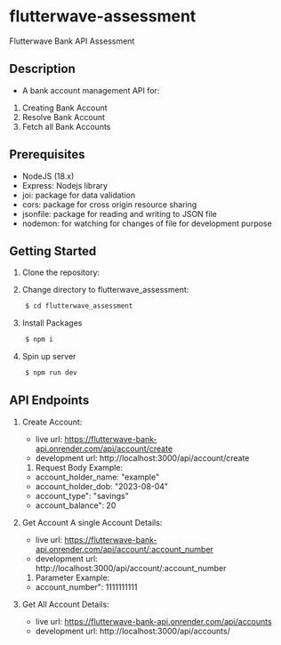 # flutterwave-assessment
Flutterwave Bank API Assessment

## Description

- A bank account management API for:

1. Creating Bank Account
2. Resolve Bank Account
3. Fetch all Bank Accounts
## Prerequisites

- NodeJS (18.x)
- Express: Nodejs library 
- joi: package for data validation
- cors: package for cross origin resource sharing
- jsonfile: package for reading and writing to JSON file
- nodemon: for watching for changes of file for development purpose

## Getting Started

1. Clone the repository:

2.   Change directory to flutterwave_assessment:
```bash
    $ cd flutterwave_assessment 
```
3. Install Packages 
```bash
    $ npm i
```
4. Spin up server 
```bash
    $ npm run dev
```

## API Endpoints

1. Create Account:
    
    - live url: https://flutterwave-bank-api.onrender.com/api/account/create
    - development url: http://localhost:3000/api/account/create 

    1. Request Body Example:

    - account_holder_name: "example"
    - account_holder_dob: "2023-08-04"
    - account_type": "savings"
    - account_balance": 20

2. Get Account A single Account Details: 

    - live url: https://flutterwave-bank-api.onrender.com/api/account/:account_number
    - development url: http://localhost:3000/api/account/:account_number

    1. Parameter Example:

    - account_number": 1111111111

3. Get All Account Details: 

    - live url: https://flutterwave-bank-api.onrender.com/api/accounts 
    - development url: http://localhost:3000/api/accounts/


